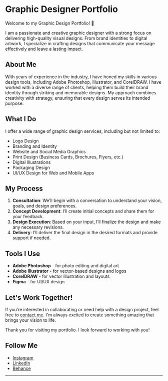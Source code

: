 # Graphic Designer Portfolio

Welcome to my Graphic Design Portfolio! 👋

I am a passionate and creative graphic designer with a strong focus on delivering high-quality visual designs. From brand identities to digital artwork, I specialize in crafting designs that communicate your message effectively and leave a lasting impact.

## About Me

With years of experience in the industry, I have honed my skills in various design tools, including Adobe Photoshop, Illustrator, and CorelDRAW. I have worked with a diverse range of clients, helping them build their brand identity through striking and memorable designs. My approach combines creativity with strategy, ensuring that every design serves its intended purpose.

## What I Do

I offer a wide range of graphic design services, including but not limited to:

- Logo Design
- Branding and Identity
- Website and Social Media Graphics
- Print Design (Business Cards, Brochures, Flyers, etc.)
- Digital Illustrations
- Packaging Design
- UI/UX Design for Web and Mobile Apps

## My Process

1. **Consultation**: We’ll begin with a conversation to understand your vision, goals, and design preferences.
2. **Concept Development**: I’ll create initial concepts and share them for your feedback.
3. **Design Execution**: Based on your input, I’ll finalize the design and make any necessary revisions.
4. **Delivery**: I’ll deliver the final design in the desired formats and provide support if needed.

## Tools I Use

- **Adobe Photoshop** - for photo editing and digital art
- **Adobe Illustrator** - for vector-based designs and logos
- **CorelDRAW** - for vector illustration and layouts
- **Figma** - for UI/UX design

## Let's Work Together!

If you’re interested in collaborating or need help with a design project, feel free to [contact me](mailto:design.graphoria@gmail.com). I'm always excited to create something amazing that brings your vision to life.

Thank you for visiting my portfolio. I look forward to working with you!

## Follow Me

- [Instagram](https://www.instagram.com/yourprofile)
- [LinkedIn](https://www.linkedin.com/in/yourprofile)
- [Behance](https://www.behance.net/yourprofile)

---
